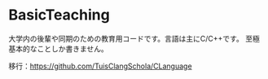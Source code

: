# BasicTeaching
大学内の後輩や同期のための教育用コードです。言語は主にC/C++です。
至極基本的なことしか書きません。


移行：https://github.com/TuisClangSchola/CLanguage

